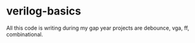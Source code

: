 # verilog-basics
All this code is writing during my gap year 
projects are debounce, vga, ff, combinational.
